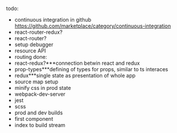 todo:
- continuous integration in github https://github.com/marketplace/category/continuous-integration
- react-router-redux?
- react-router?
- setup debugger
- resource API
- routing
done:
- react-redux?***connection betwin react and redux
- prop-types***defining of types for props, similar to ts interaces
- redux***single state as presentation of whole app
- source map setup
- minify css in prod state
- webpack-dev-server
- jest
- scss
- prod and dev builds
- first component
- index to build stream